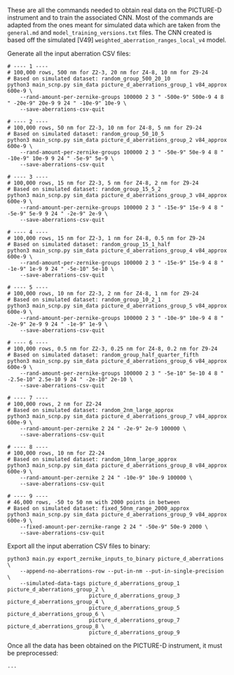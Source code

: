 These are all the commands needed to obtain real data on the PICTURE-D instrument and to train the associated CNN.
Most of the commands are adapted from the ones meant for simulated data which are taken from the `general.md` and `model_training_versions.txt` files.
The CNN created is based off the simulated [V49] `weighted_aberration_ranges_local_v4` model.

Generate all the input aberration CSV files:

    # ---- 1 ----
    # 100,000 rows, 500 nm for Z2-3, 20 nm for Z4-8, 10 nm for Z9-24
    # Based on simulated dataset: random_group_500_20_10
    python3 main_scnp.py sim_data picture_d_aberrations_group_1 v84_approx 600e-9 \
        --rand-amount-per-zernike-groups 100000 2 3 " -500e-9" 500e-9 4 8 " -20e-9" 20e-9 9 24 " -10e-9" 10e-9 \
        --save-aberrations-csv-quit

    # ---- 2 ----
    # 100,000 rows, 50 nm for Z2-3, 10 nm for Z4-8, 5 nm for Z9-24
    # Based on simulated dataset: random_group_50_10_5
    python3 main_scnp.py sim_data picture_d_aberrations_group_2 v84_approx 600e-9 \
        --rand-amount-per-zernike-groups 100000 2 3 " -50e-9" 50e-9 4 8 " -10e-9" 10e-9 9 24 " -5e-9" 5e-9 \
        --save-aberrations-csv-quit

    # ---- 3 ----
    # 100,000 rows, 15 nm for Z2-3, 5 nm for Z4-8, 2 nm for Z9-24
    # Based on simulated dataset: random_group_15_5_2
    python3 main_scnp.py sim_data picture_d_aberrations_group_3 v84_approx 600e-9 \
        --rand-amount-per-zernike-groups 100000 2 3 " -15e-9" 15e-9 4 8 " -5e-9" 5e-9 9 24 " -2e-9" 2e-9 \
        --save-aberrations-csv-quit

    # ---- 4 ----
    # 100,000 rows, 15 nm for Z2-3, 1 nm for Z4-8, 0.5 nm for Z9-24
    # Based on simulated dataset: random_group_15_1_half
    python3 main_scnp.py sim_data picture_d_aberrations_group_4 v84_approx 600e-9 \
        --rand-amount-per-zernike-groups 100000 2 3 " -15e-9" 15e-9 4 8 " -1e-9" 1e-9 9 24 " -5e-10" 5e-10 \
        --save-aberrations-csv-quit

    # ---- 5 ----
    # 100,000 rows, 10 nm for Z2-3, 2 nm for Z4-8, 1 nm for Z9-24
    # Based on simulated dataset: random_group_10_2_1
    python3 main_scnp.py sim_data picture_d_aberrations_group_5 v84_approx 600e-9 \
        --rand-amount-per-zernike-groups 100000 2 3 " -10e-9" 10e-9 4 8 " -2e-9" 2e-9 9 24 " -1e-9" 1e-9 \
        --save-aberrations-csv-quit

    # ---- 6 ----
    # 100,000 rows, 0.5 nm for Z2-3, 0.25 nm for Z4-8, 0.2 nm for Z9-24
    # Based on simulated dataset: random_group_half_quarter_fifth
    python3 main_scnp.py sim_data picture_d_aberrations_group_6 v84_approx 600e-9 \
        --rand-amount-per-zernike-groups 100000 2 3 " -5e-10" 5e-10 4 8 " -2.5e-10" 2.5e-10 9 24 " -2e-10" 2e-10 \
        --save-aberrations-csv-quit

    # ---- 7 ----
    # 100,000 rows, 2 nm for Z2-24
    # Based on simulated dataset: random_2nm_large_approx
    python3 main_scnp.py sim_data picture_d_aberrations_group_7 v84_approx 600e-9 \
        --rand-amount-per-zernike 2 24 " -2e-9" 2e-9 100000 \
        --save-aberrations-csv-quit

    # ---- 8 ----
    # 100,000 rows, 10 nm for Z2-24
    # Based on simulated dataset: random_10nm_large_approx
    python3 main_scnp.py sim_data picture_d_aberrations_group_8 v84_approx 600e-9 \
        --rand-amount-per-zernike 2 24 " -10e-9" 10e-9 100000 \
        --save-aberrations-csv-quit

    # ---- 9 ----
    # 46,000 rows, -50 to 50 nm with 2000 points in between
    # Based on simulated dataset: fixed_50nm_range_2000_approx
    python3 main_scnp.py sim_data picture_d_aberrations_group_9 v84_approx 600e-9 \
        --fixed-amount-per-zernike-range 2 24 " -50e-9" 50e-9 2000 \
        --save-aberrations-csv-quit

Export all the input aberration CSV files to binary:

    python3 main.py export_zernike_inputs_to_binary picture_d_aberrations \
        --append-no-aberrations-row --put-in-nm --put-in-single-precision \
        --simulated-data-tags picture_d_aberrations_group_1 picture_d_aberrations_group_2 \
                              picture_d_aberrations_group_3 picture_d_aberrations_group_4 \
                              picture_d_aberrations_group_5 picture_d_aberrations_group_6 \
                              picture_d_aberrations_group_7 picture_d_aberrations_group_8 \
                              picture_d_aberrations_group_9

Once all the data has been obtained on the PICTURE-D instrument, it must be preprocessed:

    ...
